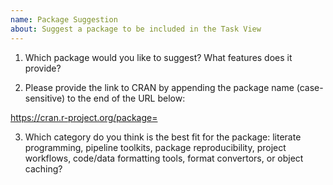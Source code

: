 ```yaml
---
name: Package Suggestion
about: Suggest a package to be included in the Task View
---
```


1. Which package would you like to suggest? What features does it provide?



2. Please provide the link to CRAN by appending the package name
(case-sensitive) to the end of the URL below:

https://cran.r-project.org/package=

3. Which category do you think is the best fit for the package:
literate programming,
pipeline toolkits,
package reproducibility,
project workflows,
code/data formatting tools,
format convertors,
or object caching?

